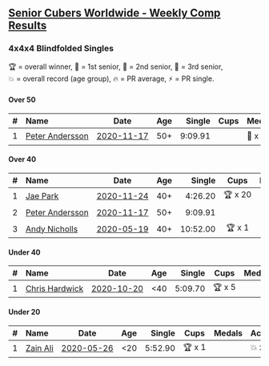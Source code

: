 <style>table {white-space: nowrap;}</style>

## [Senior Cubers Worldwide - Weekly Comp Results](/scw-comp/results/)
### 4x4x4 Blindfolded Singles

<span style="white-space: nowrap;">🏆 = overall winner</span>, <span style="white-space: nowrap;">🥇 = 1st senior</span>, <span style="white-space: nowrap;">🥈 = 2nd senior</span>, <span style="white-space: nowrap;">🥉 = 3rd senior</span>, <span style="white-space: nowrap;">💥 = overall record (age group)</span>, <span style="white-space: nowrap;">🔥 = PR average</span>, <span style="white-space: nowrap;">⚡ = PR single</span>.

#### Over 50

| # | Name | Date | Age | Single | Cups | Medals | Achievements | Video |
| :--: | :-- | :--: | :--: | --: | :--: | :-- | :-- | :-- |
| 1 | [Peter Andersson](../../persons/peter_andersson/444bf.md) | [2020-11-17](../../results/2020-11-17/444bf.md) | 50+ | 9:09.91 |  | 🥇 x 1, 🥈 x 4 | 💥 x 4, ⚡ x 4 | [Desktop](https://www.facebook.com/events/475710776737006/permalink/476856053289145) / [Mobile](https://m.facebook.com/events/475710776737006?view=permalink&id=476856053289145) |

#### Over 40

| # | Name | Date | Age | Single | Cups | Medals | Achievements | Video |
| :--: | :-- | :--: | :--: | --: | :--: | :-- | :-- | :-- |
| 1 | [Jae Park](../../persons/jae_park/444bf.md) | [2020-11-24](../../results/2020-11-24/444bf.md) | 40+ | 4:26.20 | 🏆 x 20 | 🥇 x 23 | 💥 x 8, ⚡ x 8 | [Desktop](https://www.facebook.com/events/388171482493213/permalink/391123555531339) / [Mobile](https://m.facebook.com/events/388171482493213?view=permalink&id=391123555531339) |
| 2 | [Peter Andersson](../../persons/peter_andersson/444bf.md) | [2020-11-17](../../results/2020-11-17/444bf.md) | 50+ | 9:09.91 |  | 🥇 x 1, 🥈 x 4 | 💥 x 4, ⚡ x 4 | [Desktop](https://www.facebook.com/events/475710776737006/permalink/476856053289145) / [Mobile](https://m.facebook.com/events/475710776737006?view=permalink&id=476856053289145) |
| 3 | [Andy Nicholls](../../persons/andy_nicholls/444bf.md) | [2020-05-19](../../results/2020-05-19/444bf.md) | 40+ | 10:52.00 | 🏆 x 1 | 🥇 x 1, 🥈 x 5 | ⚡ x 1 | [Desktop](https://www.facebook.com/events/2608037409484307/permalink/2609949869293061) / [Mobile](https://m.facebook.com/events/2608037409484307?view=permalink&id=2609949869293061) |

#### Under 40

| # | Name | Date | Age | Single | Cups | Medals | Achievements | Video |
| :--: | :-- | :--: | :--: | --: | :--: | :-- | :-- | :-- |
| 1 | [Chris Hardwick](../../persons/chris_hardwick/444bf.md) | [2020-10-20](../../results/2020-10-20/444bf.md) | <40 | 5:09.70 | 🏆 x 5 |  | 💥 x 4, 🔥 x 3, ⚡ x 7 | [Desktop](https://www.facebook.com/events/365280181488304/permalink/368032671213055) / [Mobile](https://m.facebook.com/events/365280181488304?view=permalink&id=368032671213055) |

#### Under 20

| # | Name | Date | Age | Single | Cups | Medals | Achievements | Video |
| :--: | :-- | :--: | :--: | --: | :--: | :-- | :-- | :-- |
| 1 | [Zain Ali](../../persons/zain_ali/444bf.md) | [2020-05-26](../../results/2020-05-26/444bf.md) | <20 | 5:52.90 | 🏆 x 1 |  | 💥 x 1, ⚡ x 1 | [Desktop](https://www.facebook.com/events/1531820936993798/permalink/1535234259985799) / [Mobile](https://m.facebook.com/events/1531820936993798?view=permalink&id=1535234259985799) |


<!-- Global site tag (gtag.js) - Google Analytics -->
<script async src="https://www.googletagmanager.com/gtag/js?id=UA-86348435-3"></script>
<script>window.dataLayer = window.dataLayer || []; function gtag() {dataLayer.push(arguments);} gtag('js', new Date()); gtag('config', 'UA-86348435-3');</script>
